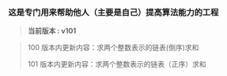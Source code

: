 ### 这是专门用来帮助他人（主要是自己）提高算法能力的工程
> **当前版本 : v101**

> 100 版本内更新内容：求两个整数表示的链表(倒序)求和
>
> 101 版本内更新内容：求两个整数表示的链表（正序）求和
